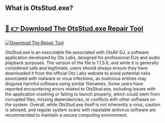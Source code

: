 ## What is OtsStud.exe? 

# <h2><a href="https://exedetect.com/download.php?OtsStud.exe">🔗 👉 Download The OtsStud.exe Repair Tool</a></h2>

[![Download The Repair Tool](https://exedetect.com/download-button.jpg)](https://exedetect.com/download.php?OtsStud.exe)

OtsStud.exe is an executable file associated with OtsAV DJ, a software application developed by Ots Labs, designed for professional DJs and audio playback purposes. The version of the file is 1.1.5.0, and while it is generally considered safe and legitimate, users should always ensure they have downloaded it from the official Ots Labs website to avoid potential risks associated with malware or virus infections, as malicious entities may disguise harmful software using similar filenames. Some users have reported encountering errors related to OtsStud.exe, including issues with the application crashing or failing to launch properly, which could stem from corrupted files, missing dependencies, or conflicts with other software on the system. Overall, while OtsStud.exe itself is not inherently a virus, caution is advised, and regular system scans with reputable antivirus software are recommended to maintain a secure computing environment.